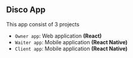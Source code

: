 ## Disco App

This app consist of 3 projects

- `Owner app`: Web application <strong>(React)</strong>
- `Waiter app`: Mobile application <strong>(React Native)</strong>
- `Client app`: Mobile application <strong>(React Native)</strong>
